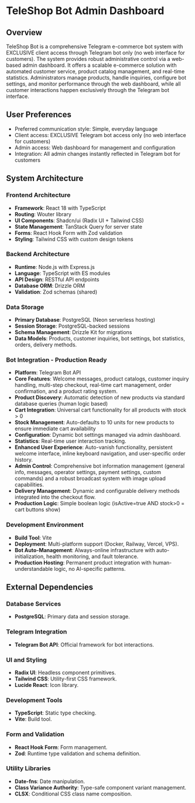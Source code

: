# TeleShop Bot Admin Dashboard

## Overview
TeleShop Bot is a comprehensive Telegram e-commerce bot system with EXCLUSIVE client access through Telegram bot only (no web interface for customers). The system provides robust administrative control via a web-based admin dashboard. It offers a scalable e-commerce solution with automated customer service, product catalog management, and real-time statistics. Administrators manage products, handle inquiries, configure bot settings, and monitor performance through the web dashboard, while all customer interactions happen exclusively through the Telegram bot interface.

## User Preferences
- Preferred communication style: Simple, everyday language
- Client access: EXCLUSIVE Telegram bot access only (no web interface for customers)
- Admin access: Web dashboard for management and configuration
- Integration: All admin changes instantly reflected in Telegram bot for customers

## System Architecture

### Frontend Architecture
- **Framework**: React 18 with TypeScript
- **Routing**: Wouter library
- **UI Components**: Shadcn/ui (Radix UI + Tailwind CSS)
- **State Management**: TanStack Query for server state
- **Forms**: React Hook Form with Zod validation
- **Styling**: Tailwind CSS with custom design tokens

### Backend Architecture
- **Runtime**: Node.js with Express.js
- **Language**: TypeScript with ES modules
- **API Design**: RESTful API endpoints
- **Database ORM**: Drizzle ORM
- **Validation**: Zod schemas (shared)

### Data Storage
- **Primary Database**: PostgreSQL (Neon serverless hosting)
- **Session Storage**: PostgreSQL-backed sessions
- **Schema Management**: Drizzle Kit for migrations
- **Data Models**: Products, customer inquiries, bot settings, bot statistics, orders, delivery methods.

### Bot Integration - Production Ready
- **Platform**: Telegram Bot API
- **Core Features**: Welcome messages, product catalogs, customer inquiry handling, multi-step checkout, real-time cart management, order confirmation, and a product rating system.
- **Product Discovery**: Automatic detection of new products via standard database queries (human logic based)
- **Cart Integration**: Universal cart functionality for all products with stock > 0
- **Stock Management**: Auto-defaults to 10 units for new products to ensure immediate cart availability
- **Configuration**: Dynamic bot settings managed via admin dashboard.
- **Statistics**: Real-time user interaction tracking.
- **Enhanced User Experience**: Auto-vanish functionality, persistent welcome interface, inline keyboard navigation, and user-specific order history.
- **Admin Control**: Comprehensive bot information management (general info, messages, operator settings, payment settings, custom commands) and a robust broadcast system with image upload capabilities.
- **Delivery Management**: Dynamic and configurable delivery methods integrated into the checkout flow.
- **Production Logic**: Simple boolean logic (isActive=true AND stock>0 = cart buttons show)

### Development Environment
- **Build Tool**: Vite
- **Deployment**: Multi-platform support (Docker, Railway, Vercel, VPS).
- **Bot Auto-Management**: Always-online infrastructure with auto-initialization, health monitoring, and fault tolerance.
- **Production Hosting**: Permanent product integration with human-understandable logic, no AI-specific patterns.

## External Dependencies

### Database Services
- **PostgreSQL**: Primary data and session storage.

### Telegram Integration
- **Telegram Bot API**: Official framework for bot interactions.

### UI and Styling
- **Radix UI**: Headless component primitives.
- **Tailwind CSS**: Utility-first CSS framework.
- **Lucide React**: Icon library.

### Development Tools
- **TypeScript**: Static type checking.
- **Vite**: Build tool.

### Form and Validation
- **React Hook Form**: Form management.
- **Zod**: Runtime type validation and schema definition.

### Utility Libraries
- **Date-fns**: Date manipulation.
- **Class Variance Authority**: Type-safe component variant management.
- **CLSX**: Conditional CSS class name composition.